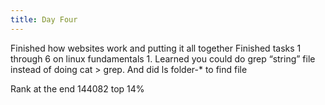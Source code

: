 ```yaml
---
title: Day Four
---
```


Finished how websites work and putting it all together
Finished tasks 1 through 6 on linux fundamentals 1. Learned you could do grep “string” file instead of doing cat > grep. And did ls folder-* to find file

Rank at the end 144082 top 14%